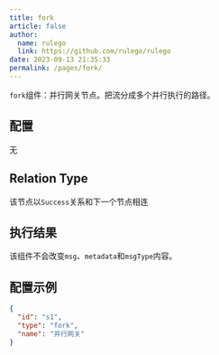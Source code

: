 ```yaml
---
title: fork
article: false
author: 
  name: rulego
  link: https://github.com/rulego/rulego
date: 2023-09-13 21:35:33
permalink: /pages/fork/
---
```


`fork`组件：并行网关节点。把流分成多个并行执行的路径。

## 配置

无

## Relation Type

该节点以`Success`关系和下一个节点相连
## 执行结果

该组件不会改变`msg`、`metadata`和`msgType`内容。

## 配置示例

```json
{
  "id": "s1",
  "type": "fork",
  "name": "并行网关"
}
```
